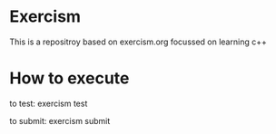 # Exercism

This is a repositroy based on exercism.org focussed on learning c++

# How to execute

to test:
exercism test

to submit:
exercism submit